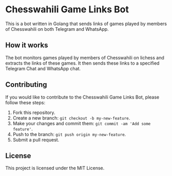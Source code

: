 # Chesswahili Game Links Bot

This is a bot written in Golang that sends links of games played by members of Chesswahili on both Telegram and WhatsApp.

## How it works

The bot monitors games played by members of Chesswahili on lichess and extracts the links of these games. It then sends these links to a specified Telegram Chat and WhatsApp chat.



## Contributing

If you would like to contribute to the Chesswahili Game Links Bot, please follow these steps:

1. Fork this repository.
2. Create a new branch: `git checkout -b my-new-feature`.
3. Make your changes and commit them: `git commit -am 'Add some feature'`.
4. Push to the branch: `git push origin my-new-feature`.
5. Submit a pull request.

## License

This project is licensed under the MIT License.
